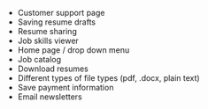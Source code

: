 - Customer support page
- Saving resume drafts
- Resume sharing
- Job skills viewer
- Home page / drop down menu
- Job catalog
- Download resumes
- Different types of file types (pdf, .docx, plain text)
- Save payment information
- Email newsletters
